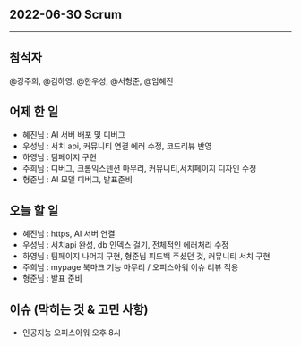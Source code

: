 ## 2022-06-30 Scrum

---
## 참석자
@강주희, @김하영, @한우성, @서형준, @엄혜진

## 어제 한 일

- 혜진님 : AI 서버 배포 및 디버그
- 우성님 : 서치 api, 커뮤니티 연결 에러 수정, 코드리뷰 반영 
- 하영님 : 팀페이지 구현
- 주희님 : 디버그, 크롬익스텐션 마무리, 커뮤니티,서치페이지 디자인 수정
- 형준님 : AI 모델 디버그, 발표준비



## 오늘 할 일

- 혜진님 : https, AI 서버 연결
- 우성님 : 서치api 완성, db 인덱스 걸기, 전체적인 에러처리 수정
- 하영님 : 팀페이지 나머지 구현, 형준님 피드백 주셨던 것, 커뮤니티 서치 구현 
- 주희님 : mypage 북마크 기능 마무리 / 오피스아워 이슈 리뷰 적용
- 형준님 : 발표 준비




## 이슈 (막히는 것 & 고민 사항)
- 인공지능 오피스아워 오후 8시